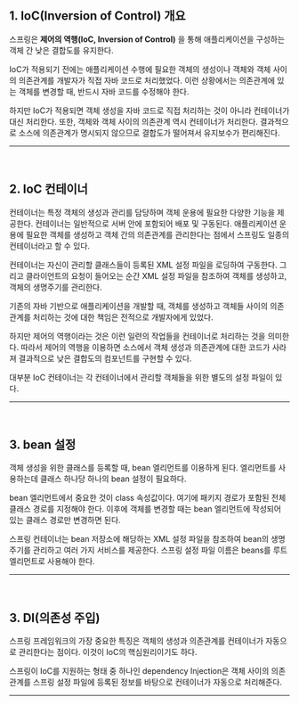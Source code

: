 ## 1. IoC(Inversion of Control) 개요
스프링은 **제어의 역행(IoC, Inversion of Control)** 을 통해 애플리케이션을 구성하는 객체 간 낮은 결합도를 유지한다.

IoC가 적용되기 전에는 애플리케이션 수행에 필요한 객체의 생성이나 객체와 객체 사이의 의존관계를 개발자가 직접 자바 코드로 처리했었다. 
이런 상황에서는 의존관계에 있는 객체를 변경할 때, 반드시 자바 코드를 수정해야 한다.

하지만 IoC가 적용되면 객체 생성을 자바 코드로 직접 처리하는 것이 아니라 컨테이너가 대신 처리한다.
또한, 객체와 객체 사이의 의존관계 역시 컨테이너가 처리한다.
결과적으로 소스에 의존관계가 명시되지 않으므로 결합도가 떨어져서 유지보수가 편리해진다.

-----
</br>

## 2. IoC 컨테이너
컨테이너는 특정 객체의 생성과 관리를 담당하며 객체 운용에 필요한 다양한 기능을 제공한다.
컨테이너는 일반적으로 서버 안에 포함되어 배포 및 구동된다.
애플리케이션 운용에 필요한 객체를 생성하고 객체 간의 의존관계를 관리한다는 점에서 스프링도 일종의 컨테이너라고 할 수 있다.

컨테이너는 자신이 관리할 클래스들이 등록된 XML 설정 파일을 로딩하여 구동한다.
그리고 클라이언트의 요청이 들어오는 순간 XML 설정 파일을 참조하여 객체를 생성하고, 객체의 생명주기를 관리한다.

기존의 자바 기반으로 애플리케이션을 개발할 때, 객체를 생성하고 객체들 사이의 의존관계를 처리하는 것에 대한 책임은 
전적으로 개발자에게 있었다.

하지만 제어의 역행이라는 것은 이런 일련의 작업들을 컨테이너로 처리하는 것을 의미한다.
따라서 제어의 역행을 이용하면 소스에서 객체 생성과 의존관계에 대한 코드가 사라져 결과적으로 낮은 결합도의 컴포넌트를 구현할 수 있다.

대부분 IoC 컨테이너는 각 컨테이너에서 관리할 객체들을 위한 별도의 설정 파일이 있다.

-----
</br>

## 3. bean 설정
객체 생성을 위한 클래스를 등록할 때, bean 엘리먼트를 이용하게 된다.
<bean> 엘리먼트를 사용하는데 클래스 하나당 하나의 bean 설정이 필요하다.

bean 엘리먼트에서 중요한 것이 class 속성값이다. 여기에 패키지 경로가 포함된 전체 클래스 경로를 지정해야 한다.
이후에 객체를 변경할 때는 bean 엘리먼트에 작성되어 있는 클래스 경로만 변경하면 된다.
  
스프링 컨테이너는 bean 저장소에 해당하는 XML 설정 파일을 참조하여 bean의 생명주기를 관리하고 여러 가지 서비스를 제공한다.
스프링 설정 파일 이름은 beans를 루트 엘리먼트로 사용해야 한다.
  
-----
</br>

## 3. DI(의존성 주입)
스프링 프레임워크의 가장 중요한 특징은 객체의 생성과 의존관계를 컨테이너가 자동으로 관리한다는 점이다.
이것이 IoC의 핵심원리이기도 하다. 

스프링이 IoC를 지원하는 형태 중 하나인 dependency Injection은 객체 사이의 의존관계를 
스프링 설정 파일에 등록된 정보를 바탕으로 컨테이너가 자동으로 처리해준다.

-----
</br>



